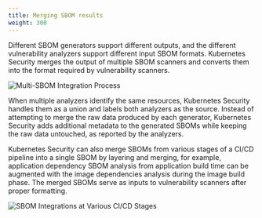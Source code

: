 ```yaml
---
title: Merging SBOM results
weight: 300
---
```


Different SBOM generators support different outputs, and the different vulnerability analyzers support different input SBOM formats. Kubernetes Security merges the output of multiple SBOM scanners and converts them into the format required by vulnerability scanners.

![Multi-SBOM Integration Process](merging-sbom-output.png)

When multiple analyzers identify the same resources, Kubernetes Security handles them as a union and labels both analyzers as the source. Instead of attempting to merge the raw data produced by each generator, Kubernetes Security adds additional metadata to the generated SBOMs while keeping the raw data untouched, as reported by the analyzers.

Kubernetes Security can also merge SBOMs from various stages of a CI/CD pipeline into a single SBOM by layering and merging, for example, application dependency SBOM analysis from application build time can be augmented with the image dependencies analysis during the image build phase. The merged SBOMs serve as inputs to vulnerability scanners after proper formatting.

![SBOM Integrations at Various CI/CD Stages](sbom-cicd-layering.png)
